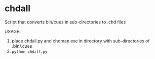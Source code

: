 # chdall
Script that converts bin/cues in sub-directories to .chd files

USAGE:
1. place chdall.py and chdman.exe in directory with sub-directories of .bin/.cues
2. `python chdall.py`
